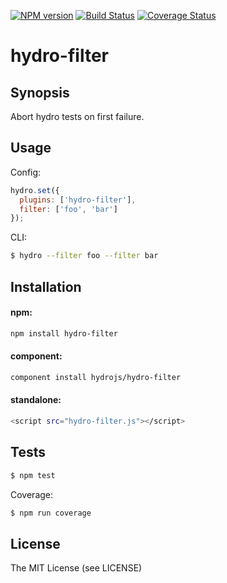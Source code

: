 [![NPM
version](https://badge.fury.io/js/hydro-filter.png)](http://badge.fury.io/js/hydro-filter)
[![Build Status](https://secure.travis-ci.org/hydrojs/hydro-filter.png)](http://travis-ci.org/hydrojs/hydro-filter)
[![Coverage Status](https://coveralls.io/repos/hydrojs/hydro-filter/badge.png?branch=master)](https://coveralls.io/r/hydrojs/hydro-filter?branch=master)

# hydro-filter

## Synopsis

Abort hydro tests on first failure.

## Usage

Config:

```js
hydro.set({
  plugins: ['hydro-filter'],
  filter: ['foo', 'bar']
});
```

CLI:

```bash
$ hydro --filter foo --filter bar
```

## Installation

#### npm:

```bash
npm install hydro-filter
```

#### component:

```bash
component install hydrojs/hydro-filter
```

#### standalone:

```bash
<script src="hydro-filter.js"></script>
```

## Tests

```bash
$ npm test
```

Coverage:

```bash
$ npm run coverage
```

## License

The MIT License (see LICENSE)
